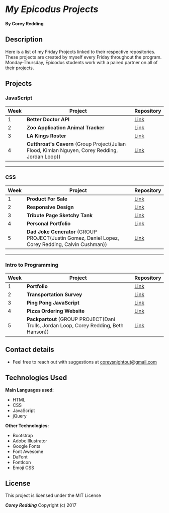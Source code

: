 # _My Epicodus Projects_

#### By **Corey Redding**

## Description

Here is a list of my Friday Projects linked to their respective repositories. These projects are created by myself every Friday throughout the program. Monday-Thursday, Epicodus students work with a paired partner on all of their projects.  

## Projects

### JavaScript

| Week  | Project | Repository |
| ----- | ------------- | ------------ |
| 1     | **Better Doctor API** | [Link](https://github.com/coreysnightout/doctor-api) |
| 2     | **Zoo Application Animal Tracker** | [Link](https://github.com/coreysnightout/animal-tracker) |
| 3  |**LA Kings Roster** | [Link](https://github.com/coreysnightout/la-kings-roster-final) |
| 4 | **Cutthroat's Cavern** (Group Project(Julian Flood, Kimlan Nguyen, Corey Redding, Jordan Loop))|[Link](https://github.com/coreysnightout/Cutthroats-Cavern-Game) |

---

### CSS

| Week  | Project | Repository |
| ----- | ------------- | ------------ |
| 1     | **Product For Sale** | [Link](https://github.com/coreysnightout/miller-highlife) |
| 2      |  **Responsive Design** | [Link](https://github.com/coreysnightout/responsive-design-project) |
| 3      |  **Tribute Page Sketchy Tank** | [Link](https://github.com/coreysnightout/tribute-page) |
| 4      |  **Personal Portfolio** | [Link](https://github.com/coreysnightout/portfolio-project) |
| 5      |  **Dad Joke Generator** (GROUP PROJECT(Justin Gomez, Daniel Lopez, Corey Redding, Calvin Cushman)) | [Link](https://github.com/coreysnightout/The-Dad-Joke-Generator) |

---

### Intro to Programming

| Week  | Project | Repository   |
| ----- | ------------- | ------------ |
| 1     | **Portfolio** | [Link](https://github.com/coreysnightout/Portfolio-Webpage/tree/gh-pages) |
| 2     | **Transportation Survey** | [Link](https://github.com/coreysnightout/Transportation-Survey/tree/gh-pages) |
| 3     | **Ping Pong JavaScript** | [Link](https://github.com/coreysnightout/Ping-Pong) |
| 4     | **Pizza Ordering Website** | [Link](https://github.com/coreysnightout/pizza-order)  |
| 5     | **Packpartout** (GROUP PROJECT(Dani Trulls, Jordan Loop, Corey Redding, Beth Hanson)) | [Link](https://github.com/coreysnightout/Campsite) |

## Contact details

* Feel free to reach out with suggestions at coreysnightout@gmail.com

## Technologies Used

**Main Languages used:**

* HTML
* CSS
* JavaScript
* jQuery

**Other Technologies:**

* Bootstrap
* Adobe Illustrator
* Google Fonts
* Font Awesome
* DaFont
* FontIcon
* Emoji CSS

## License

This project is licensed under the MIT License

**_Corey Redding_** Copyright (c) 2017
